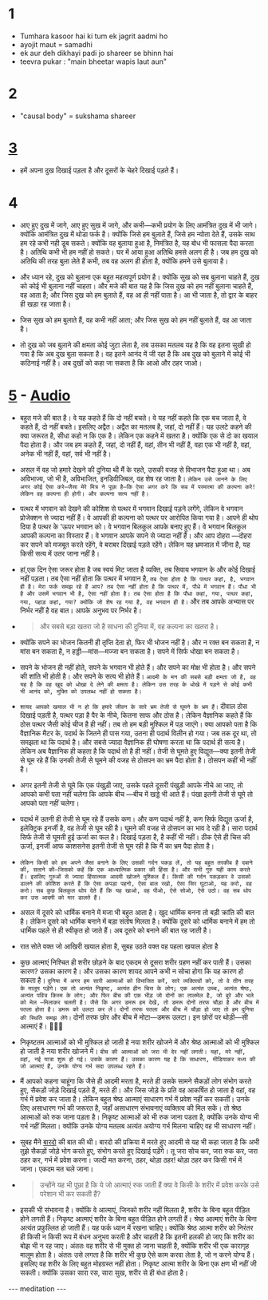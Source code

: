 # 1

- Tumhara kasoor hai ki tum ek jagrit aadmi ho
- ayojit maut = samadhi 
- ek aur deh dikhayi padi jo shareer se bhinn hai
- teevra pukar : "main bheetar wapis laut aun"


# 2
- "causal body" = sukshama shareer

# [3](https://bit.ly/3gK1Fe6)
- हमें अपना दुख दिखाई पड़ता है और दूसरों के चेहरे दिखाई पड़ते हैं। 


# 4

- आए हुए दुख में जागे, आए हुए सुख में जागे, और कभी—कभी प्रयोग के लिए आमंत्रित दुख में भी जागे। क्योंकि आमंत्रित दुख में थोडा फर्क है। क्योंकि जिसे हम बुलाते हैं, जिसे हम न्योता देते हैं, उसके साथ हम रहे कभी नही डूब सकते। क्योंकि वह बुलाया हुआ है, निमंत्रित है, यह बोध भी फासला पैदा करता है। अतिथि कभी भी हम नहीं हो सकते। घर में आया हुआ अतिथि हमसे अलग ही है। जब हम दुख को अतिथि की तरह बुला लेते हैं कभी, तब वह अलग ही होता है, क्योंकि हमने उसे बुलाया है।

- और ध्यान रहे, दुख को बुलाना एक बहुत महत्वपूर्ण प्रयोग है। क्योंकि सुख को सब बुलाना चाहते हैं, दुख को कोई भी बुलाना नहीं चाहता। और मजे की बात यह है कि जिस दुख को हम नहीं बुलाना चाहते हैं, वह आता है; और जिस दुख को हम बुलाते हैं, वह आ ही नहीं पाता है। आ भी जाता है, तो द्वार के बाहर ही खड़ा रह जाता है। 

- जिस सुख को हम बुलाते हैं, वह कभी नहीं आता; और जिस सुख को हम नहीं बुलाते हैं, वह आ जाता है। 

- तो दुख को जब बुलाने की क्षमता कोई जुटा लेता है, तब उसका मतलब यह है कि वह इतना सुखी हो गया है कि अब दुख बुला सकता है। वह इतने आनंद में जी रहा है कि अब दुख को बुलाने में कोई भी कठिनाई नहीं है। अब दुखों को कहा जा सकता है कि आओ और ठहर जाओ।


# [5](https://oshostsang.wordpress.com/2018/07/18/%e0%a4%ae%e0%a5%88%e0%a4%82-%e0%a4%ae%e0%a5%83%e0%a4%a4%e0%a5%8d%e2%80%8d%e0%a4%af%e0%a5%81-%e0%a4%b8%e0%a4%bf%e0%a4%96%e0%a4%be%e0%a4%a4%e0%a4%be-%e0%a4%b9%e0%a5%82%e0%a4%82-%e0%a4%aa%e0%a5%8d-5/) - [Audio](https://oshoworld.com/main-mrityu-sikhata-hun-05/)

- बहुत मजे की बात है। वे यह कहते हैं कि दो नहीं बचते। वे यह नहीं कहते कि एक बच जाता है, वे कहते हैं, दो नहीं बचते। इसलिए अद्वैत। अद्वैत का मतलब है, जहां, दो नहीं हैं। यह उलटे कहने की क्या जरूरत है, सीधा कहो न कि एक है। लेकिन एक कहने में खतरा है। क्योंकि एक से दो का खयाल पैदा होता है। और जब हम कहते हैं, जहां, दो नहीं हैं, वहां, तीन भी नहीं हैं, वहा एक भी नहीं है, वहां, अनेक भी नहीं हैं, वहां, सर्व भी नहीं है।

- असल में वह जो हमारे देखने की दुनिया थी मैं के रहते, उसकी वजह से विभाजन पैदा हुआ था। अब अविभाज्य, जो भी है, अविभाजित, इनडिवीजिबल, वह शेष रह जाता है। `लेकिन उसे जानने के लिए अगर कोई ऐसा करे—जैसा मेरे मित्र ने पूछा है—कि ऐसा अगर करे कि सब में परमात्मा की कल्पना करे! लेकिन वह कल्पना ही होगी। और कल्पना सत्य नहीं है।`


- पत्थर में भगवान को देखने की कोशिश से पत्थर में भगवान दिखाई पड़ने लगेंगे, लेकिन वे भगवान प्रोजेक्शन से ज्यादा नहीं हैं। वे आपकी ही कल्पना को पत्थर पर आरोपित किया गया है। आपने ही थोप दिया है पत्थर के ‘ऊपर भगवान को। वे भगवान बिलकुल आपके बनाए हुए हैं। वे भगवान बिलकुल आपकी कल्पना का विस्तार हैं। वे भगवान आपके सपने से ज्यादा नहीं हैं। और आप दोहरा —दोहरा कर सपने को मजबूत करते रहेंगे, वे बराबर दिखाई पड़ते रहेंगे। लेकिन यह भ्रमजाल में जीना है, यह किसी सत्य में उतर जाना नहीं है।

-  हां,एक दिन ऐसा जरूर होता है जब स्वयं मिट जाता है व्यक्ति, तब सिवाय भगवान के और कोई दिखाई नहीं पड़ता। तब ऐसा नहीं होता कि पत्थर में भगवान है, `तब ऐसा होता है कि पत्थर कहां, है, भगवान ही है। मेरा फर्क समझ रहे हैं आप? तब ऐसा नहीं होता है कि पत्थर में, पौधे में भगवान हैं। पौधा भी है और उसमें भगवान भी है, ऐसा नहीं होता है। तब ऐसा होता है कि पौधा कहां, गया, पत्थर कहां, गया, पहाड़ कहां, गया? क्योंकि जो शेष रह गया है, वह भगवान ही है।` और तब आपके अभ्यास पर निर्भर नहीं है वह बात। आपके अनुभव पर निर्भर है।

- > और सबसे बड़ा खतरा जो है साधना की दुनिया में, वह कल्पना का खतरा है।

- क्योंकि सपने का भोजन कितनी ही तृप्ति देता हो, फिर भी भोजन नहीं है। और न रक्त बन सकता है, न मांस बन सकता है, न हड्डी—मांस—मज्जा बन सकता है। सपने में सिर्फ धोखा बन सकता है।

- सपने के भोजन ही नहीं होते, सपने के भगवान भी होते हैं। और सपने का मोक्ष भी होता है। और सपने की शांति भी होती है। और सपने के सत्य भी होते हैं। `आदमी के मन की सबसे बड़ी क्षमता जो है, वह यह है कि वह खुद को धोखा दे लेने की क्षमता है। लेकिन उस तरह के धोखे में पड़ने से कोई कभी भी आनंद को, मुक्ति को उपलब्ध नहीं हो सकता है।`

- `शायद आपको खयाल भी न हो कि हमारे जीवन के सारे भ्रम तेजी से घूमने के भ्रम हैं।` दीवाल ठोस दिखाई पड़ती है, पत्थर पड़ा है पैर के नीचे, कितना साफ और ठोस है। लेकिन वैज्ञानिक कहते हैं कि ठोस पत्थर जैसी कोई चीज है ही नहीं। तब तो हम बड़ी मुश्किल में पड़ जाएंगे। क्या आपको पता है कि वैज्ञानिक मैटर के, पदार्थ के जितने ही पास गया, उतना ही पदार्थ विलीन हो गया। जब तक दूर था, तो समझता था कि पदार्थ है। और सबसे ज्यादा वैज्ञानिक ही घोषणा करता था कि पदार्थ ही सत्य है। लेकिन अब वैज्ञानिक ही कहता है कि पदार्थ तो है ही नहीं। तेजी से घूमते हुए विद्युत—क्या इतनी तेजी से घूम रहे हैं कि उनकी तेजी से घूमने की वजह से ठोसपन का भ्रम पैदा होता है। ठोसपन कहीं भी नहीं है।

- अगर इतनी तेजी से घूमे कि एक पंखुड़ी जाए, उसके पहले दूसरी पंखुड़ी आपके नीचे आ जाए, तो आपको कभी पता नहीं चलेगा कि आपके बीच —बीच में खड्डे भी आते हैं। पंखा इतनी तेजी से घूमे तो आपको पता नहीं चलेगा।

- पदार्थ में उतनी ही तेजी से घूम रहे हैं उसके कण। और कण पदार्थ नहीं है, कण सिर्फ विद्युत ऊर्जा है, इलेक्ट्रिक इनर्जी है, वह तेजी से घूम रही है। घूमने की वजह से ठोसपन का भाव दे रही है। सारा पदार्थ सिर्फ तेजी से घूमती हुई ऊर्जा का फल है। दिखाई पड़ता है, है कहीं भी नहीं। ठीक ऐसे ही चित्त की ऊर्जा, इनर्जी आफ काशसनेस इतनी तेजी से घूम रही है कि मैं का भ्रम पैदा होता है।

- `लेकिन किसी को हम अपने जैसा बनाने के लिए उसकी गर्दन पकड़ लें, तो यह बहुत तरकीब है दबाने की, सताने की—जिसको कहें कि एक आध्यात्मिक प्रकार की हिंसा है। और सभी गुरु यही काम करते हैं। इसलिए गुरुओं से ज्यादा हिंसात्मक आदमी खोजने मुश्किल हैं। किसी की गर्दन पकड़कर वे उसको डालने की कोशिश करते हैं कि ऐसा कपड़ा पहनो, ऐसा बाल रखो, ऐसा सिर घुटाओ, यह करो, वह करो। सब कुछ बिलकुल थोप देते हैं कि यह खाओ, वह पीओ, ऐसे सोओ, ऐसे उठो। वह सब थोप कर उस आदमी को मार डालते हैं।`

- असल में दूसरे को धार्मिक बनाने में मजा भी बहुत आता है। खुद धार्मिक बनना तो बड़ी क्रांति की बात है। लेकिन दूसरे को धार्मिक बनाने में बड़ा संतोष मिलता है। क्योंकि दूसरे को धार्मिक बनाने में हम तो धार्मिक पहले से ही स्वीकृत हो जाते हैं। अब दूसरे को बनाने की बात रह जाती है। 

- रात सोते वक्त जो आखिरी खयाल होता है, सुबह उठते वक्त वह पहला खयाल होता है

- कुछ आत्माएं निश्चित ही शरीर छोड़ने के बाद एकदम से दूसरा शरीर ग्रहण नहीं कर पाती हैं। उसका कारण? उसका कारण है। और उसका कारण शायद आपने कभी न सोचा होगा कि यह कारण हो सकता है। `दुनिया में अगर हम सारी आत्माओं को विभाजित करें, सारे व्यक्तित्वों को, तो वे तीन तरह के मालूम पड़ेंगे। एक तो अत्यंत निकृष्ट, अत्यंत हीन चित्त के लोग; एक अत्यंत उच्च, अत्यंत श्रेष्ठ, अत्यंत पवित्र किस्म के लोग; और फिर बीच की एक भीड़ जो दोनों का तालमेल है, जो बुरे और भले को मेल —मिलाकर चलती है। जैसे कि अगर डमरू हम देखें, तो डमरू दोनों तरफ चौड़ा है और बीच में पतला होता है। डमरू को उलटा कर लें। दोनों तरफ पतला और बीच में चौड़ा हो जाए तो हम दुनिया की स्थिति समझ लेंगे।` दोनों तरफ छोर और बीच में मोटा—डमरू उलटा। इन छोरों पर थोड़ी—सी आत्माएं हैं। 🔷🔷🔷

- निकृष्टतम आत्माओं को भी मुश्किल हो जाती है नया शरीर खोजने में और श्रेष्ठ आत्माओं को भी मुश्किल हो जाती है नया शरीर खोजने में। `बीच की आत्माओं को जरा भी देर नहीं लगती। यहां, मरे नहीं, वहां, नई यात्रा शुरू हो गई। उसके कारण हैं। उसका कारण यह है कि साधारण, मीडियाकर मध्य की जो आत्माएं हैं, उनके योग्य गर्भ सदा उपलब्ध रहते हैं।` 

- मैं आपको कहना चाहूंगा कि जैसे ही आदमी मरता है, मरते ही उसके सामने सैकड़ों लोग संभोग करते हुए, सैकड़ों जोड़े दिखाई पड़ते हैं, मरते ही। और जिस जोड़े के प्रति वह आकर्षित हो जाता है वहां, वह गर्भ में प्रवेश कर जाता है। लेकिन बहुत श्रेष्ठ आत्माएं साधारण गर्भ में प्रवेश नहीं कर सकतीं। उनके लिए असाधारण गर्भ की जरूरत है, जहॉं असाधारण संभावनाएं व्यक्तित्व की मिल सकें। तो श्रेष्ठ आत्माओं को रुक जाना पड़ता है। निकृष्ट आत्माओं को भी रुक जाना पडता है, क्योंकि उनके योग्य भी गर्भ नहीं मिलता। क्योंकि उनके योग्य मतलब अत्यंत अयोग्य गर्भ मिलना चाहिए वह भी साधारण नहीं।

- सुबह मैंने [बारदो](https://en.wikipedia.org/wiki/Bardo) की बात की थी। बारदो की प्रक्रिया में मरते हुए आदमी से यह भी कहा जाता है कि अभी तुझे सैकड़ों जोड़े भोग करते हुए, संभोग करते हुए दिखाई पड़ेंगे। तू जरा सोच कर, जरा रुक कर, जरा ठहर कर, गर्भ में प्रवेश करना। जल्दी मत करना, ठहर, थोड़ा ठहर! थोड़ा ठहर कर किसी गर्भ में जाना। एकदम मत चले जाना।

- > उन्होंने यह भी पूछा है कि ये जो आत्माएं रुक जाती हैं क्या वे किसी के शरीर में प्रवेश करके उसे परेशान भी कर सकती हैं?

- इसकी भी संभावना है। क्योंकि वे आत्माएं, जिनको शरीर नहीं मिलता है, शरीर के बिना बहुत पीड़ित होने लगती हैं। निकृष्ट आत्माएं शरीर के बिना बहुत पीड़ित होने लगती हैं। श्रेष्ठ आत्माएं शरीर के बिना अत्यंत प्रफुल्लित हो जाती हैं। यह फर्क ध्यान में रखना चाहिए। क्योंकि श्रेष्ठ आत्मा शरीर को निरंतर ही किसी न किसी रूप में बंधन अनुभव करती है और चाहती है कि इतनी हलकी हो जाए कि शरीर का बोझ भी न रह जाए। अंततः वह शरीर से भी मुक्त हो जाना चाहती है, क्योंकि शरीर भी एक कारागृह मालूम होता है। अंततः उसे लगता है कि शरीर भी कुछ ऐसे काम करवा लेता है, जो न करने योग्य हैं। इसलिए वह शरीर के लिए बहुत मोहग्रस्त नहीं होता। निकृष्ट आत्मा शरीर के बिना एक क्षण भी नहीं जी सकती। क्योंकि उसका सारा रस, सारा सुख, शरीर से ही बंधा होता है।

--- meditation ---